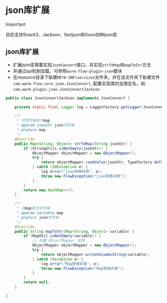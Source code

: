 # json库扩展

> [!IMPORTANT]
> 目前支持Snack3、Jackson、fastjson和Gson四种json库

## json库扩展
- 扩展json库需要实现`JsonConvert`接口，并实现`strToMap`和`mapToStr`方法
- 并通过spi机制加载，可参照`warm-flow-plugin-json`模块
- 在resource目录下新建`META-INF\services`文件夹，并在该文件夹下新建文件`com.warm.flow.core.json.JsonConvert`, 配置实现类的全限定名，如`com.warm.plugin.json.JsonConvertJackson`

```java
public class JsonConvertJackson implements JsonConvert {

    private static final Logger log = LoggerFactory.getLogger(JsonConvertJackson.class);

    /**
     * 将字符串转为map
     * @param jsonStr json字符串
     * @return map
     */
    @Override
    public Map<String, Object> strToMap(String jsonStr) {
        if (StringUtils.isNotEmpty(jsonStr)) {
            ObjectMapper objectMapper = new ObjectMapper();
            try {
                return objectMapper.readValue(jsonStr, TypeFactory.defaultInstance().constructMapType(Map.class, String.class, Object.class));
            } catch (IOException e) {
                log.error("json转换异常", e);
                throw new FlowException("json转换异常");
            }
        }
        return new HashMap<>();
    }

    /**
     * 将map转为字符串
     * @param variable map
     * @return json字符串
     */
    @Override
    public String mapToStr(Map<String, Object> variable) {
        if (MapUtil.isNotEmpty(variable)) {
            // 创建 ObjectMapper 实例
            ObjectMapper objectMapper = new ObjectMapper();
            try {
                return objectMapper.writeValueAsString(variable);
            } catch (Exception e) {
                log.error("Map转换异常", e);
                throw new FlowException("Map转换异常");
            }
        }
        return null;
    }

}
```